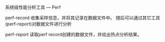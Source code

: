 系统级性能分析工具 — Perf

perf-record
收集采样信息，并将其记录在数据文件中。
随后可以通过其它工具(perf-report)对数据文件进行分析

perf-report
读取perf record创建的数据文件，并给出热点分析结果。